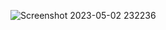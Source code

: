 ![Screenshot 2023-05-02 232236](https://user-images.githubusercontent.com/99186533/235745671-e0ecb5c5-d0df-41d7-8308-53cb84727843.png)
